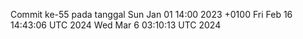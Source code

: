 Commit ke-55 pada tanggal Sun Jan 01 14:00 2023 +0100
Fri Feb 16 14:43:06 UTC 2024
Wed Mar  6 03:10:13 UTC 2024
